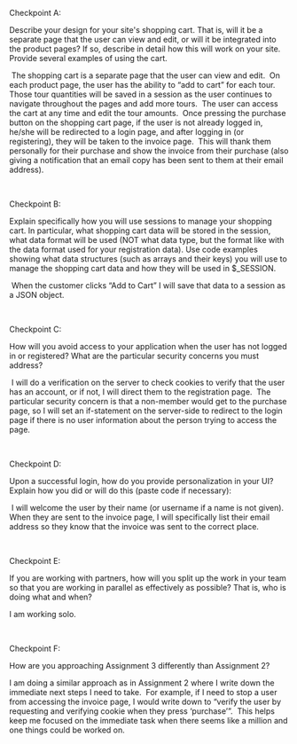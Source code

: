Checkpoint A:

Describe your design for your site's shopping cart. That is, will it be a separate page that the user can view and edit, or will it be integrated into the product pages? If so, describe in detail how this will work on your site. Provide several examples of using the cart.



 The shopping cart is a separate page that the user can view and edit.  On each product page, the user has the ability to “add to cart” for each tour.  Those tour quantities will be saved in a session as the user continues to navigate throughout the pages and add more tours.  The user can access the cart at any time and edit the tour amounts.  Once pressing the purchase button on the shopping cart page, if the user is not already logged in, he/she will be redirected to a login page, and after logging in (or registering), they will be taken to the invoice page.  This will thank them personally for their purchase and show the invoice from their purchase (also giving a notification that an email copy has been sent to them at their email address).

 

Checkpoint B:

Explain specifically how you will use sessions to manage your shopping cart. In particular, what shopping cart data will be stored in the session, what data format will be used (NOT what data type, but the format like with the data format used for your registration data). Use code examples showing what data structures (such as arrays and their keys) you will use to manage the shopping cart data and how they will be used in $_SESSION. 



 When the customer clicks “Add to Cart” I will save that data to a session as a JSON object.

 

Checkpoint C:

How will you avoid access to your application when the user has not logged in or registered? What are the particular security concerns you must address?



 I will do a verification on the server to check cookies to verify that the user has an account, or if not, I will direct them to the registration page.  The particular security concern is that a non-member would get to the purchase page, so I will set an if-statement on the server-side to redirect to the login page if there is no user information about the person trying to access the page.

 

Checkpoint D:

Upon a successful login, how do you provide personalization in your UI? Explain how you did or will do this (paste code if necessary):



 I will welcome the user by their name (or username if a name is not given).  When they are sent to the invoice page, I will specifically list their email address so they know that the invoice was sent to the correct place.

 

Checkpoint E:

If you are working with partners, how will you split up the work in your team so that you are working in parallel as effectively as possible? That is, who is doing what and when?



I am working solo.

 

Checkpoint F:

How are you approaching Assignment 3 differently than Assignment 2?



I am doing a similar approach as in Assignment 2 where I write down the immediate next steps I need to take.  For example, if I need to stop a user from accessing the invoice page, I would write down to “verify the user by requesting and verifying cookie when they press ‘purchase’”.  This helps keep me focused on the immediate task when there seems like a million and one things could be worked on.

